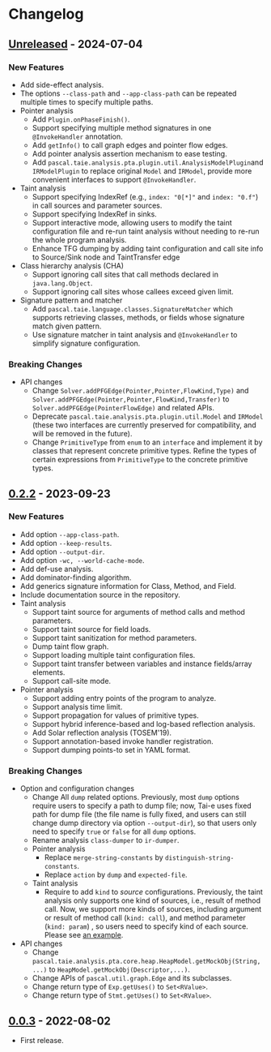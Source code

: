 # Changelog

## [Unreleased] - 2024-07-04

### New Features
- Add side-effect analysis.
- The options `--class-path` and `--app-class-path` can be repeated multiple times to specify multiple paths.
- Pointer analysis
  - Add `Plugin.onPhaseFinish()`.
  - Support specifying multiple method signatures in one `@InvokeHandler` annotation.
  - Add `getInfo()` to call graph edges and pointer flow edges.
  - Add pointer analysis assertion mechanism to ease testing.
  - Add `pascal.taie.analysis.pta.plugin.util.AnalysisModelPlugin`and `IRModelPlugin` to replace original `Model` and `IRModel`, provide more convenient interfaces to support `@InvokeHandler`.
- Taint analysis
  - Support specifying IndexRef (e.g., `index: "0[*]"` and `index: "0.f"`) in call sources and parameter sources.
  - Support specifying IndexRef in sinks.
  - Support interactive mode, allowing users to modify the taint configuration file and re-run taint analysis without needing to re-run the whole program analysis.
  - Enhance TFG dumping by adding taint configuration and call site info to Source/Sink node and TaintTransfer edge
- Class hierarchy analysis (CHA)
  - Support ignoring call sites that call methods declared in `java.lang.Object`.
  - Support ignoring call sites whose callees exceed given limit.
- Signature pattern and matcher
  - Add `pascal.taie.language.classes.SignatureMatcher` which supports retrieving classes, methods, or fields whose signature match given pattern.
  - Use signature matcher in taint analysis and `@InvokeHandler` to simplify signature configuration.

### Breaking Changes
- API changes
  - Change `Solver.addPFGEdge(Pointer,Pointer,FlowKind,Type)` and `Solver.addPFGEdge(Pointer,Pointer,FlowKind,Transfer)` to `Solver.addPFGEdge(PointerFlowEdge)` and related APIs.
  - Deprecate `pascal.taie.analysis.pta.plugin.util.Model` and `IRModel` (these two interfaces are currently preserved for compatibility, and will be removed in the future).
  - Change `PrimitiveType` from `enum` to an `interface` and implement it by classes that represent concrete primitive types. Refine the types of certain expressions from `PrimitiveType` to the concrete primitive types.

## [0.2.2] - 2023-09-23

### New Features
- Add option `--app-class-path`.
- Add option `--keep-results`.
- Add option `--output-dir`.
- Add option `-wc, --world-cache-mode`.
- Add def-use analysis.
- Add dominator-finding algorithm.
- Add generics signature information for Class, Method, and Field.
- Include documentation source in the repository.
- Taint analysis
  - Support taint source for arguments of method calls and method parameters.
  - Support taint source for field loads.
  - Support taint sanitization for method parameters.
  - Dump taint flow graph.
  - Support loading multiple taint configuration files.
  - Support taint transfer between variables and instance fields/array elements.
  - Support call-site mode.
- Pointer analysis
  - Support adding entry points of the program to analyze.
  - Support analysis time limit.
  - Support propagation for values of primitive types.
  - Support hybrid inference-based and log-based reflection analysis.
  - Add Solar reflection analysis (TOSEM'19).
  - Support annotation-based invoke handler registration.
  - Support dumping points-to set in YAML format.

### Breaking Changes
- Option and configuration changes
  - Change All `dump` related options. Previously, most `dump` options require users to specify a path to dump file; now, Tai-e uses fixed path for dump file (the file name is fully fixed, and users can still change dump directory via option `--output-dir`), so that users only need to specify `true` or `false` for all `dump` options.
  - Rename analysis `class-dumper` to `ir-dumper`.
  - Pointer analysis
    - Replace `merge-string-constants` by `distinguish-string-constants`.
    - Replace `action` by `dump` and `expected-file`.
  - Taint analysis
    - Require to add `kind` to *source* configurations. Previously, the taint analysis only supports one kind of sources, i.e., result of method call. Now, we support more kinds of sources, including argument or result of method call (`kind: call`), and method parameter (`kind: param`) , so users need to specify kind of each source. Please see [an example](src/test/resources/pta/taint/taint-config-instance-source-sink.yml).
- API changes
  - Change `pascal.taie.analysis.pta.core.heap.HeapModel.getMockObj(String,...)` to `HeapModel.getMockObj(Descriptor,...)`.
  - Change APIs of `pascal.util.graph.Edge` and its subclasses.
  - Change return type of `Exp.getUses()` to `Set<RValue>`.
  - Change return type of `Stmt.getUses()` to `Set<RValue>`.

## [0.0.3] - 2022-08-02
- First release.


[Unreleased]: https://github.com/pascal-lab/Tai-e/compare/v0.2.2...HEAD
[0.2.2]: https://github.com/pascal-lab/Tai-e/compare/v0.0.3...v0.2.2
[0.0.3]: https://github.com/pascal-lab/Tai-e/releases/tag/v0.0.3
